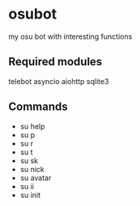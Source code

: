# osubot
my osu bot with interesting functions
## Required modules
telebot
asyncio
aiohttp
sqlite3
## Commands
- su help
- su p
- su r
- su t
- su sk
- su nick
- su avatar
- su ii
- su init
